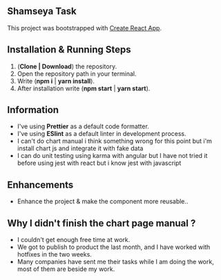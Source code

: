 ## **Shamseya Task**

This project was bootstrapped with [Create React App](https://github.com/facebook/create-react-app).

## **Installation & Running Steps**

1. (**Clone | Download**) the repository.
2. Open the repository path in your terminal.
3. Write (**npm i** | **yarn install**).
4. After installation write (**npm start** | **yarn start**).

## **Information**

* I've using **Prettier** as a default code formatter.
* I've using **ESlint** as a default linter in development process.
* I can't do chart manual i think something wrong for this point but i'm install chart js and integrate it with fake data
* I can do unit testing using karma with angular but I have not tried it before using jest with react but i know jest with javascript

## **Enhancements**

* Enhance the project & make the component more reusable..


## **Why I didn't finish the chart page manual  ?**

* I couldn't get enough free time at work.
* We got to publish to product the last month, and I have worked with hotfixes in the two weeks.
* Many companies have sent me their tasks while I am doing the work, most of them are beside my work.
